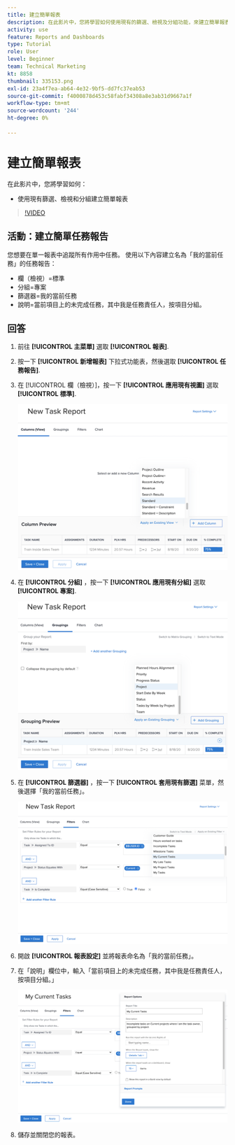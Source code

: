 ```yaml
---
title: 建立簡單報表
description: 在此影片中，您將學習如何使用現有的篩選、檢視及分組功能，來建立簡單報表 [!DNL  Workfront].
activity: use
feature: Reports and Dashboards
type: Tutorial
role: User
level: Beginner
team: Technical Marketing
kt: 8858
thumbnail: 335153.png
exl-id: 23a4f7ea-ab64-4e32-9bf5-dd7fc37eab53
source-git-commit: f4000878d453c58fabf34308a8e3ab31d9667a1f
workflow-type: tm+mt
source-wordcount: '244'
ht-degree: 0%

---
```


# 建立簡單報表

在此影片中，您將學習如何：

* 使用現有篩選、檢視和分組建立簡單報表

>[!VIDEO](https://video.tv.adobe.com/v/335153/?quality=12)

## 活動：建立簡單任務報告

您想要在單一報表中追蹤所有作用中任務。 使用以下內容建立名為「我的當前任務」的任務報告：

* 欄（檢視）=標準
* 分組=專案
* 篩選器=我的當前任務
* 說明=當前項目上的未完成任務，其中我是任務責任人，按項目分組。

## 回答

1. 前往 **[!UICONTROL 主菜單]** 選取 **[!UICONTROL 報表]**.
1. 按一下 **[!UICONTROL 新增報表]** 下拉式功能表，然後選取 **[!UICONTROL 任務報告]**.
1. 在 [!UICONTROL 欄（檢視）]，按一下 **[!UICONTROL 應用現有視圖]** 選取 **[!UICONTROL 標準]**.

   ![在任務報表中建立列的螢幕影像](assets/simple-task-report-columns.png)

1. 在 **[!UICONTROL 分組]** ，按一下 **[!UICONTROL 應用現有分組]** 選取 **[!UICONTROL 專案]**.

   ![在任務報表中建立分組的螢幕影像](assets/simple-task-report-groupings.png)

1. 在 **[!UICONTROL 篩選器]** ，按一下 **[!UICONTROL 套用現有篩選]** 菜單，然後選擇「我的當前任務」。

   ![在任務報表中建立篩選器的螢幕影像](assets/simple-task-report-filters.png)

1. 開啟 **[!UICONTROL 報表設定]** 並將報表命名為「我的當前任務」。
1. 在「說明」欄位中，輸入「當前項目上的未完成任務，其中我是任務責任人，按項目分組。」

   ![任務報表中報表設定螢幕的影像](assets/simple-task-report-report-settings.png)

1. 儲存並關閉您的報表。
